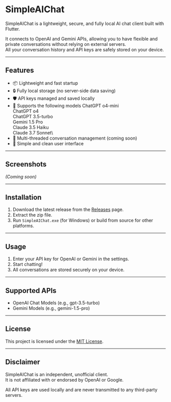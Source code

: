 # SimpleAIChat

SimpleAIChat is a lightweight, secure, and fully local AI chat client built with Flutter.

It connects to OpenAI and Gemini APIs, allowing you to have flexible and private conversations without relying on external servers.  
All your conversation history and API keys are safely stored on your device.

---

## Features

- 📦 Lightweight and fast startup
- 🔒 Fully local storage (no server-side data saving)
- 🛡️ API keys managed and saved locally
- 🧠 Supports the following models
  ChatGPT o4-mini\
  ChatGPT o4\
  ChatGPT 3.5-turbo\
  Gemini 1.5 Pro\
  Claude 3.5 Haiku\
  Claude 3.7 Sonnet\
- 💬 Multi-threaded conversation management (coming soon)
- 🌙 Simple and clean user interface

---

## Screenshots

*(Coming soon)*

---

## Installation

1. Download the latest release from the [Releases](https://github.com/your-username/SimpleAIChat/releases) page.
2. Extract the zip file.
3. Run `SimpleAIChat.exe` (for Windows) or build from source for other platforms.

---

## Usage

1. Enter your API key for OpenAI or Gemini in the settings.
2. Start chatting!
3. All conversations are stored securely on your device.

---

## Supported APIs

- OpenAI Chat Models (e.g., gpt-3.5-turbo)
- Gemini Models (e.g., gemini-1.5-pro)

---

## License

This project is licensed under the [MIT License](LICENSE).

---

## Disclaimer

SimpleAIChat is an independent, unofficial client.  
It is not affiliated with or endorsed by OpenAI or Google.

All API keys are used locally and are never transmitted to any third-party servers.

